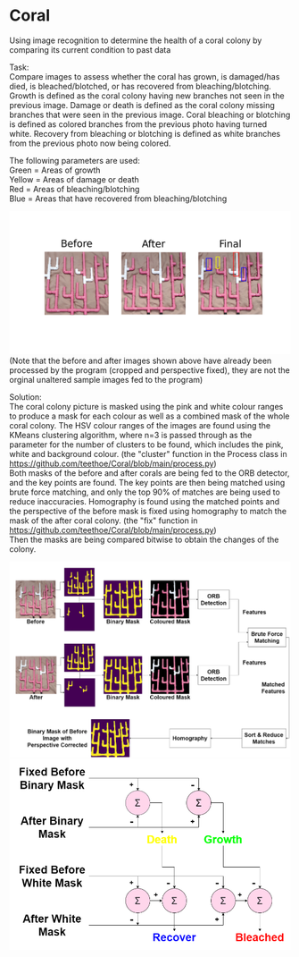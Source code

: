# Coral  
Using image recognition to determine the health of a coral colony by comparing its current condition to past data  
  
  
Task:  
Compare images to assess whether the coral has grown, is damaged/has died, is bleached/blotched, or has recovered from bleaching/blotching. Growth is defined as the coral colony having new branches not seen in the previous image. Damage or death is defined as the coral colony missing branches that were seen in the previous image. Coral bleaching or blotching is defined as colored branches from the previous photo having turned white. Recovery from bleaching or blotching is defined as white branches from the previous photo now being colored.  
  
The following parameters are used:  
Green = Areas of growth  
Yellow = Areas of damage or death  
Red = Areas of bleaching/blotching  
Blue = Areas that have recovered from bleaching/blotching  
  
![alt text](https://github.com/teethoe/Coral/blob/main/sample%20test%20result.png?raw=true)  
(Note that the before and after images shown above have already been processed by the program (cropped and perspective fixed), they are not the orginal unaltered sample images fed to the program)  
  
   
Solution:  
The coral colony picture is masked using the pink and white colour ranges to produce a mask for each colour as well as a combined mask of the whole coral colony. The HSV colour ranges of the images are found using the KMeans clustering algorithm, where n=3 is passed through as the parameter for the number of clusters to be found, which includes the pink, white and background colour. (the "cluster" function in the Process class in https://github.com/teethoe/Coral/blob/main/process.py)  
Both masks of the before and after corals are being fed to the ORB detector, and the key points are found. The key points are then being matched using brute force matching, and only the top 90% of matches are being used to reduce inaccuracies. Homography is found using the matched points and the perspective of the before mask is fixed using homography to match the mask of the after coral colony. (the "fix" function in https://github.com/teethoe/Coral/blob/main/process.py)  
Then the masks are being compared bitwise to obtain the changes of the colony.   
  
  
![alt text](https://github.com/teethoe/Coral/blob/main/Coral%20Process%20Diagram.png?raw=true)  
![alt text](https://github.com/teethoe/Coral/blob/main/Coral%20Change%20Determination.png?raw=true)  
